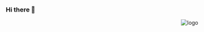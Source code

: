 ### Hi there 👋

<p>
  <img src="https://github-readme-stats.vercel.app/api?username=EvanMing&show_icons=true" alt="logo" align="right" style="margin-bottom:25px"/>
</p>
<!--
**EvanMing/EvanMing** is a ✨ _special_ ✨ repository because its `README.md` (this file) appears on your GitHub profile.

Here are some ideas to get you started:

- 🔭 I’m currently working on ...
- 🌱 I’m currently learning ...
- 👯 I’m looking to collaborate on ...
- 🤔 I’m looking for help with ...
- 💬 Ask me about ...
- 📫 How to reach me: ...
- 😄 Pronouns: ...
- ⚡ Fun fact: ...
-->
